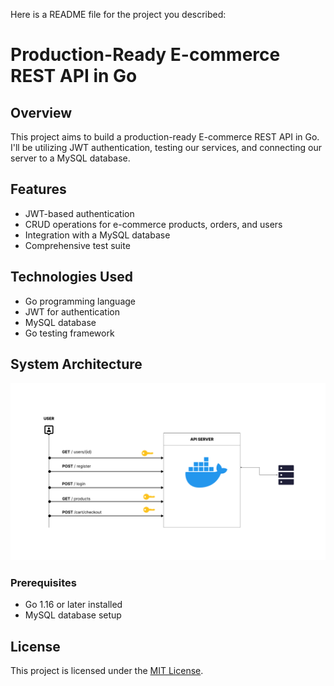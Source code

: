Here is a README file for the project you described:

# Production-Ready E-commerce REST API in Go

## Overview
This project aims to build a production-ready E-commerce REST API in Go. I'll be utilizing JWT authentication, testing our services, and connecting our server to a MySQL database.

## Features
- JWT-based authentication
- CRUD operations for e-commerce products, orders, and users
- Integration with a MySQL database
- Comprehensive test suite

## Technologies Used
- Go programming language
- JWT for authentication
- MySQL database
- Go testing framework

## System Architecture
![Alt Text](./images/arc.png)

### Prerequisites
- Go 1.16 or later installed
- MySQL database setup


## License
This project is licensed under the [MIT License](LICENSE).